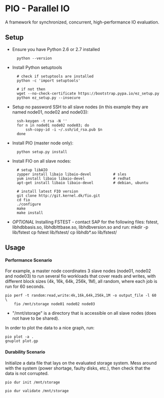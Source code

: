 PIO - Parallel IO
=================

A framework for synchronized, concurrent, high-performance IO evaluation.

Setup
-----
- Ensure you have Python 2.6 or 2.7 installed

        python --version

- Install Python setuptools

        # check if setuptools are installed
        python -c 'import setuptools'

        # if not then
        wget --no-check-certificate https://bootstrap.pypa.io/ez_setup.py	
        python ez_setup.py --insecure

- Setup no password SSH to all slave nodes (in this example they are named 
  node01, node02 and node03):

        ssh-keygen -t rsa -N ''
		for n in node01 node02 node03; do
			ssh-copy-id -i ~/.ssh/id_rsa.pub $n
		done

- Install PIO (master node only): 

        python setup.py install

- Install FIO on all slave nodes:

        # setup libAIO
        zypper install libaio libaio-devel          # sles
        yum install libaio libaio-devel             # redhat
        apt-get install libaio libaio-devel         # debian, ubuntu

        # install latest FIO version
        git clone http://git.kernel.dk/fio.git
        cd fio
        ./configure
        make
        make install

- *OPTIONAL* Installing FSTEST - contact SAP for the following files: fstest, 
    libhdbbasis.so, libhdblttbase.so, libhdbversion.so and run:
        mkdir -p lib/fstest
		cp fstest lib/fstest/
		cp libhdb*.so lib/fstest/


Usage
-----
#### Performance Scenario
For example, a master node coordinates 3 slave nodes (node01, node02 and 
node03) to run several fio workloads that cover reads and writes, with 
different block sizes (4k, 16k, 64k, 256k, 1M), all random, where each job is 
run for 60 seconds.

    pio perf -t random:read,write:4k,16k,64k,256k,1M -o output_file -l 60 \
	    fio /mnt/storage node01 node02 node03

- "/mnt/storage" is a directory that is accessible on all slave nodes (does not
   have to be shared).


In order to plot the data to a nice graph, run:

    pio plot -a .
	gnuplot plot.gp

#### Durability Scenario
Initialize a data file that lays on the evaluated storage system. Mess around
with the system (power shortage, faulty disks, etc.), then check that the data
is not corrupted.

    pio dur init /mnt/storage

    pio dur validate /mnt/storage


